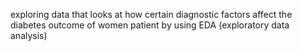 exploring data that looks at how certain diagnostic factors affect the diabetes outcome of women patient by using EDA (exploratory data analysis)
